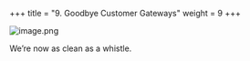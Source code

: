 +++
title = "9. Goodbye Customer Gateways"
weight = 9
+++


![image.png](/images/008-viii-clean-it-up/41-828646-image.png)


We’re now as clean as a whistle. 


